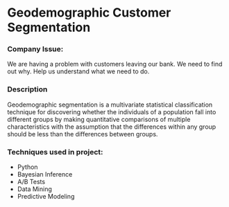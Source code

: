 # Geodemographic Customer Segmentation

### Company Issue:
We are having a problem with customers leaving our bank. We need to find out why. Help us understand what we need to do.

### Description 
Geodemographic segmentation is a multivariate statistical classification technique for discovering whether the individuals of a population fall into different groups by making quantitative comparisons of multiple characteristics with the assumption that the differences within any group should be less than the differences between groups.

### Techniques used in project:
- Python
- Bayesian Inference
- A/B Tests
- Data Mining
- Predictive Modeling
